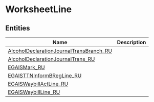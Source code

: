
# WorksheetLine


## Entities

|Name|Description|
|---|---|
|[AlcoholDeclarationJournalTransBranch_RU](AlcoholDeclarationJournalTransBranch_RU.cdm.json)||
|[AlcoholDeclarationJournalTrans_RU](AlcoholDeclarationJournalTrans_RU.cdm.json)||
|[EGAISMark_RU](EGAISMark_RU.cdm.json)||
|[EGAISTTNInformBRegLine_RU](EGAISTTNInformBRegLine_RU.cdm.json)||
|[EGAISWaybillActLine_RU](EGAISWaybillActLine_RU.cdm.json)||
|[EGAISWaybillLine_RU](EGAISWaybillLine_RU.cdm.json)||
